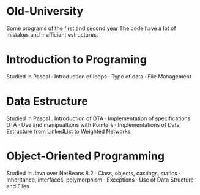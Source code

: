 # Old-University
Some programs of the first and second year 
The code have a lot of mistakes and inefficient estructures.

# Introduction to Programing #
Studied in Pascal
· Introduction of loops
· Type of data 
· File Management

# Data Estructure #
Studied in Pascal
. Introduction of DTA
· Implementation of specifications DTA
· Use and manipualtions with Pointers
· Implementations of Data Estructure from LinkedList to Weighted Networks

# Object-Oriented Programming #
Studied in Java over NetBeans 8.2
· Class, objects, castings, statics
· Inheritance, interfaces, polymorphism
· Exceptions
· Use of Data Structure and Files
